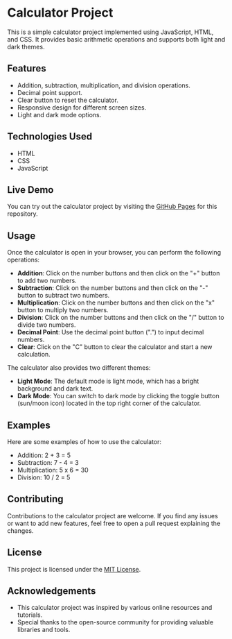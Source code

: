 # Calculator Project

This is a simple calculator project implemented using JavaScript, HTML, and CSS. It provides basic arithmetic operations and supports both light and dark themes.

## Features

- Addition, subtraction, multiplication, and division operations.
- Decimal point support.
- Clear button to reset the calculator.
- Responsive design for different screen sizes.
- Light and dark mode options.

## Technologies Used

- HTML
- CSS
- JavaScript

## Live Demo

You can try out the calculator project by visiting the [GitHub Pages](https://zsskayr0.github.io/calculator-project/main/ndex.html) for this repository.

## Usage

Once the calculator is open in your browser, you can perform the following operations:

- **Addition**: Click on the number buttons and then click on the "+" button to add two numbers.
- **Subtraction**: Click on the number buttons and then click on the "-" button to subtract two numbers.
- **Multiplication**: Click on the number buttons and then click on the "x" button to multiply two numbers.
- **Division**: Click on the number buttons and then click on the "/" button to divide two numbers.
- **Decimal Point**: Use the decimal point button (".") to input decimal numbers.
- **Clear**: Click on the "C" button to clear the calculator and start a new calculation.

The calculator also provides two different themes:

- **Light Mode**: The default mode is light mode, which has a bright background and dark text.
- **Dark Mode**: You can switch to dark mode by clicking the toggle button (sun/moon icon) located in the top right corner of the calculator.

## Examples

Here are some examples of how to use the calculator:

- Addition: 2 + 3 = 5
- Subtraction: 7 - 4 = 3
- Multiplication: 5 x 6 = 30
- Division: 10 / 2 = 5

## Contributing

Contributions to the calculator project are welcome. If you find any issues or want to add new features, feel free to open a pull request explaining the changes.

## License

This project is licensed under the [MIT License](LICENSE).

## Acknowledgements

- This calculator project was inspired by various online resources and tutorials.
- Special thanks to the open-source community for providing valuable libraries and tools.
